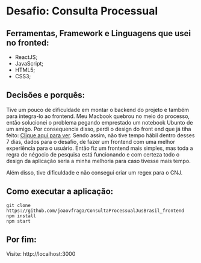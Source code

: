 # Desafio: Consulta Processual

## Ferramentas, Framework e Linguagens que usei no fronted:
- ReactJS;
- JavaScript;
- HTML5;
- CSS3;

## Decisões e porquês: 

Tive um pouco de dificuldade em montar o backend do projeto e também para integra-lo ao frontend. Meu Macbook quebrou no meio do processo, então solucionei o problema pegando emprestado um notebook Ubunto de um amigo. Por consequencia disso, perdi o design do front end que já tiha feito:
<a href="https://github.com/joaovfraga/ConsultaProcessualJusBrasil_frontend_v2">Clique aqui para ver</a>. Sendo assim, não tive tempo hábil dentro desses 7 dias, dados para o desafio, de fazer um frontend com uma melhor experiência para o usuário. Então fiz um frontend mais simples, mas toda a regra de négocio de pesquisa está funcionando e com certeza todo o design da aplicação seria a minha melhoria para caso tivesse mais tempo.

Além disso, tive dificuldade e não consegui criar um regex para o CNJ.

## Como executar a aplicação:

`git clone https://github.com/joaovfraga/ConsultaProcessualJusBrasil_frontend` <br>
`npm install` <br>
`npm start` <br>


## Por fim:
Visite: http://localhost:3000 <br>
